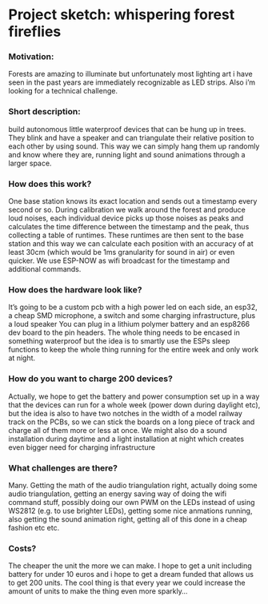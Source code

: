 # Project sketch: whispering forest fireflies

### Motivation: 
Forests are amazing to illuminate but unfortunately most lighting art i have seen in the past years are immediately recognizable as LED strips. Also i’m looking for a technical challenge.

### Short description: 
build autonomous little waterproof devices that can be hung up in trees. They blink and have a speaker and can triangulate their relative position to each other by using sound. This way we can simply hang them up randomly and know where they are, running light and sound animations through a larger space. 

### How does this work? 
One base station knows its exact location and sends out a timestamp every second or so. During calibration we walk around the forest and produce loud noises, each individual device picks up those noises as peaks and calculates the time difference between the timestamp and the peak, thus collecting a table of runtimes. These runtimes are then sent to the base station and this way we can calculate each position with an accuracy of at least 30cm (which would be 1ms granularity for sound in air) or even quicker. We use ESP-NOW as wifi broadcast for the timestamp and additional commands. 

### How does the hardware look like? 
It’s going to be a custom pcb with a high power led on each side, an esp32, a cheap SMD microphone, a switch and some charging infrastructure, plus a loud speaker  You can plug in a lithium polymer battery and an esp8266 dev board to the pin headers. The whole thing needs to be encased in something waterproof but the idea is to smartly use the ESPs sleep functions to keep the whole thing running for the entire week and only work at night. 

### How do you want to charge 200 devices? 
Actually, we hope to get the battery and power consumption set up in a way that the devices can run for a whole week (power down during daylight etc), but the idea is also to have two notches in the width of a model railway track on the PCBs, so we can stick the boards on a long piece of track and charge all of them more or less at once. We might also do a sound installation during daytime and a light installation at night which creates even bigger need for charging infrastructure

### What challenges are there? 
Many. Getting the math of the audio triangulation right, actually doing some audio triangulation, getting an energy saving way of doing the wifi command stuff, possibly doing our own PWM on the LEDs instead of using WS2812 (e.g. to use brighter LEDs), getting some nice anmations running, also getting the sound animation right, getting all of this done in a cheap fashion etc etc. 

### Costs? 
The cheaper the unit the more we can make. I hope to get a unit including battery for under 10 euros and i hope to get a dream funded that allows us to get 200 units. The cool thing is that every year we could increase the amount of units to make the thing even more sparkly…
